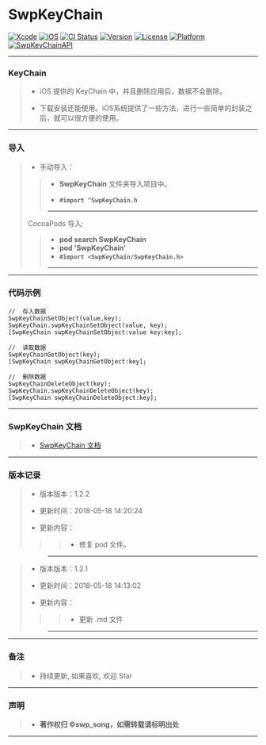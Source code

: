 # SwpKeyChain

[![Xcode](https://img.shields.io/badge/Xcode-9.3-25B1F6.svg)](https://developer.apple.com/xcode)
[![iOS](https://img.shields.io/badge/iOS-8.0+-1C75AF.svg)](https://developer.apple.com/xcode)
[![CI Status](https://img.shields.io/travis/swp-song/SwpKeyChain.svg?style=flat)](https://travis-ci.org/swp-song/SwpKeyChain)
[![Version](https://img.shields.io/cocoapods/v/SwpKeyChain.svg?style=flat)](https://cocoapods.org/pods/SwpKeyChain)
[![License](https://img.shields.io/cocoapods/l/SwpKeyChain.svg?style=flat)](https://cocoapods.org/pods/SwpKeyChain)
[![Platform](https://img.shields.io/cocoapods/p/SwpKeyChain.svg?style=flat)](https://cocoapods.org/pods/SwpKeyChain)
[![SwpKeyChainAPI](https://img.shields.io/badge/SwpKeyChainAPI-v1.2.2-44E0D3.svg)](https://swp-song.com/docs/SwpKeyChain/)

---

### KeyChain

> - iOS 提供的 KeyChain 中，并且删除应用后，数据不会删除。
>   
> - 下载安装还能使用。iOS系统提供了一些方法，进行一些简单的封装之后，就可以很方便的使用。

---

### 导入

> - 手动导入：
> 
> > - **SwpKeyChain** 文件夹导入项目中。
> >   
> > - **`#import "SwpKeyChain.h`**
> > 
> > ---
> 
>  CocoaPods 导入:
> 
> > * **pod search SwpKeyChain**
> > * **pod 'SwpKeyChain'**
> > * **`#import <SwpKeyChain/SwpKeyChain.h>`**
> > 
> > ---

---

### 代码示例

```Objective
//  存入数据
SwpKeyChainSetObject(value,key);
SwpKeyChain.swpKeyChainSetObject(value, key);
[SwpKeyChain swpKeyChainSetObject:value key:key];

//  读取数据
SwpKeyChainGetObject(key);
[SwpKeyChain swpKeyChainGetObject:key];

//  删除数据
SwpKeyChainDeleteObject(key);
SwpKeyChain.swpKeyChainDeleteObject(key);
[SwpKeyChain swpKeyChainDeleteObject:key];
```
---

### SwpKeyChain 文档

> - [SwpKeyChain 文档](https://swp-song.com/docs/SwpKeyChain/)

---

### 版本记录

> - 版本版本：1.2.2
> 
> - 更新时间：2018-05-18 14:20:24
> 
> - 更新内容：
>   
>>> - 修复 pod 文件。
> 

> > -------

> - 版本版本：1.2.1
>   
> - 更新时间：2018-05-18 14:13:02
>
> - 更新内容：
>
>>> - 更新 .md 文件
> 
> > -------

---

### 备注

> - 持续更新, 如果喜欢, 欢迎 Star

---

### 声明

> - **著作权归 ©swp_song，如需转载请标明出处**

---


